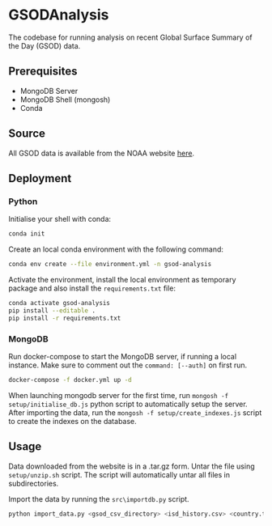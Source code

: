 # GSODAnalysis

The codebase for running analysis on recent Global Surface Summary of the Day (GSOD) data.

## Prerequisites

- MongoDB Server
- MongoDB Shell (mongosh)
- Conda

## Source

All GSOD data is available from the NOAA website [here](https://www.ncei.noaa.gov/metadata/geoportal/rest/metadata/item/gov.noaa.ncdc:C00516/html).

## Deployment

### Python

Initialise your shell with conda:

```bash
conda init
```

Create an local conda environment with the following command:

```bash
conda env create --file environment.yml -n gsod-analysis
```

Activate the environment, install the local environment as temporary package and also install the `requirements.txt` file:

```bash
conda activate gsod-analysis
pip install --editable .
pip install -r requirements.txt
```


### MongoDB

Run docker-compose to start the MongoDB server, if running a local instance. Make sure to comment out the `command: [--auth]` on first run.

```bash
docker-compose -f docker.yml up -d
```

When launching mongodb server for the first time, run `mongosh -f setup/initialise_db.js` python script to automatically setup the server. After importing the data, run the `mongosh -f setup/create_indexes.js` script to create the indexes on the database.

## Usage

Data downloaded from the website is in a .tar.gz form. Untar the file using `setup/unzip.sh` script. The script will automatically untar all files in subdirectories.

Import the data by running the `src\importdb.py` script.

```bash
python import_data.py <gsod_csv_directory> <isd_history.csv> <country.txt>
```
